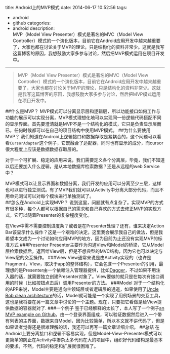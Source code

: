 title: Android上的MVP模式
date: 2014-06-17 10:52:56
tags:
- android
- github
categories:
- android
description:  
  MVP（Model View Presenter）模式是著名的MVC（Model View Controller）模式的一个演化版本，目前它在Android应用开发中越来越重要了，大家也都在讨论关于MVP的理论，只是结构化的资料非常少。这就是我写这篇博客的原因，我想鼓励大家多参与讨论，然后把MVP模式运用在项目开发中。
---
> MVP（Model View Presenter）模式是著名的MVC（Model View Controller）模式的一个演化版本，目前它在Android应用开发中越来越重要了，大家也都在讨论关于MVP的理论，只是结构化的资料非常少。这就是我写这篇博客的原因，我想鼓励大家多参与讨论，然后把MVP模式运用在项目开发中。  

##什么是MVP？
MVP模式可以分离显示层和逻辑层，所以功能接口如何工作与功能的展示可以实现分离，MVP模式理想化地可以实现同一份逻辑代码搭配不同的显示界面。首先要澄清就是MVP不是一个结构化的模式，它只是负责显示层而已，任何时候都可以在自己的项目结构中使用MVP模式。
##为什么要使用MVP？
我们知道在Android上逻辑接口和数据存取是紧耦合的，这个问题可以看看`CursorAdapter`这个例子，它既融合了适配器，同时也有显示的成分，而cursor很大程度上应该是数据数据存取层的。  

对于一个可扩展、稳定的应用来说，我们需要定义各个分离层，毕竟，我们不知道以后还要加入什么逻辑，是从本地数据库检索数据？还是从远程的web Service中？  

MVP模式可以让显示界面和数据分离，我们开发的应用可以分离至少三层，这样也可以进行独立测试。有了MVP我们就可以从Activity中分离大部分代码，而且不用单元测试可以对每个模块进行单独测试了。  
##怎么在Android上实现MVP？
说到这里，问题就有点复杂了。实现MVP的方式有很多种，每个人都可以根据自己的需求和自己喜欢的方式去修正MVP的实现方式，它可以随着Presenter的复杂程度变化。  

在View中需不需要控制进度条？或者是在Presenter处理？还有，谁来决定Action Bar该显示什么操作？这是一个艰难的决定。这里我会展示我自己的做法，但是我希望本文成为一个讨论如何应用MVP的地方，因为目前为止还没有实现MVP的标准方式
###Presenter
Presenter主要作为沟通View和Model的桥梁，它从Model层检索数据后，返回给View层，但是不想典型的MVC结构，因为它也可以决定与View层的交互操作。
###View
View通常来说是由Activity实现的（也许是Fragment，VIew，取决于app的整体结构），它会包含一个Presenter的引用，最理想的是Presenter由一个依赖注入管理器提供，比如[Dagger](http://square.github.io/dagger/)，不过如果不用注入器的话，就需要独立创建Presenter对象了。View要做的就只是在每次有接口调用的时候（比如按钮点击后）调用Presenter的方法。
###Model
对于一个结构化的APP来说，Model主要是通向主领域层或者逻辑层的通道，如果使用了[Uncle Bob clean architecture](http://blog.8thlight.com/uncle-bob/2012/08/13/the-clean-architecture.html)的话，Model就可能是一个实现了用例场景的交互工具，这也是我将要在另一篇文章中讨论的一个主题。现在，只要把它看做是给View提供数据的容器就对了.
###一个例子
鉴于已经解释的太长了，本人写了一个例子[an MVP example on Github](https://github.com/antoniolg/androidmvp)，由一个登录界面组成，可以验证数据然后进入一个带有列表的主界面，数据来自Model，因为比较简单，所以本文就不讲代码了，但是如果读者觉得还是很难理解的话，我还可以再写一篇文章详细介绍。
##总结
在Android上要分离接口和逻辑不容易实现，但是Model-View-Presenter模式可以更简单的防止在Activity中掺杂太多代码在大的项目中，组织好代码结构是最基本的要求，不然，代码的稳定和扩展就很困难了。